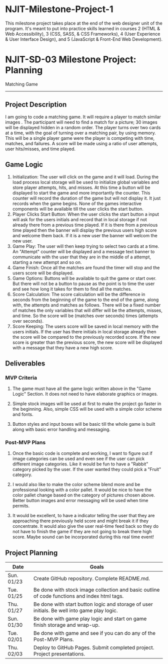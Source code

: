 # NJIT-Milestone-Project-1
This milestone project takes place at the end of the web designer unit of the program. It's meant to put into practice skills learned in courses 2 (HTML &amp; Web Accessibility), 3 (CSS, SASS, &amp; CSS Frameworks), 4 (User Experience &amp; User Interface Design), and 5 (JavaScript &amp; Front-End Web Development).

# NJIT-SD-03 Milestone Project: Planning
Matching Game

--------

## Project Description

I am going to code a matching game. It will require a player to match similar images . The participant will need to find a match for a picture; 30 images will be displayed hidden in a random order. The player turns over two cards at a time, with the goal of turning over a matching pair, by using memory. This will be a single player game were the player is competing with time, matches, and failures. A score will be made using a ratio of user attempts, user hits/misses, and time played.

## Game Logic

1. Initialization: The user will click on the game and it will load. During the load process local storage will be used to initialize global variables and store player attempts, hits, and misses. At this time a button will be displayed to start the game and more importantly the counter. This counter will record the duration of the game but will not display it. It just records when the game begins. None of the games interactive components will be available till the user clicks the start button.
2. Player Clicks Start Button: When the user clicks the start button a input will ask for the users initials and record that in local storage if not already there from a previous time played. If it is there from a previous time played then the banner will display the previous users high score and welcome them back. If it is a new user the banner will welcom the new user.
3. Game Play: The user will then keep trying to select two cards at a time. An "Attempt" counter will be displayed and a message text banner to communicate with the user that they are in the middle of a attempt, starting a new attempt and so on.
4. Game Finish: Once all the matches are found the timer will stop and the users score will be displayed.
5. Game Options: Buttons will be available to quit the game or start over.  But there will not be a button to pause as the point is to time the user and see how long it takes for them to find all the matches.
6. Score Calculation: The score calculation will be the difference in seconds from the beginning of the game to the end of the game, along with, the attempts and matches as follows. There will be a fixed number of matches the only variables that will differ will be the attempts, misses, and time. So the score will be (matches over seconds) times (attempts over seconds).
7. Score Keeping: The users score will be saved in local memory with the users initials.  If the user has there initials in local storage already then the score will be compared to the previously recorded score.  If the new score is greater than the previous score, the new score will be displayed with a message that they have a new high score.

## Deliverables

### MVP Criteria

1. The game must have all the game logic written above in the "Game Logic" Section. It does not need to have elaborate graphics or images.

2. Simple stock images will be used at first to make the project go faster in the beginning. Also, simple CSS will be used with a simple color scheme and fonts.

3. Button styles and input boxes will be basic till the whole game is built along with basic error handling and messaging.

### Post-MVP Plans

1. Once the basic code is complete and working, I want to figure out if image categories can be used and even see if the user can pick different image categories. Like it would be fun to have a "Rabbit" category picked by the user. If the user wanted they could pick a "Fruit" category.

2. I would also like to make the color scheme blend more and be professional looking with a color pallet. It would be nice to have the color pallet change based on the category of pictures chosen above. Better button images and error messaging will be used when time permits.

3. It would be excellent, to have a indicator telling the user that they are approaching there previously held score and might break it if they concentrate. It would also give the user real-time feed back so they do not have to finish the game if they are not going to break there high score. Maybe sound can be incorporated during this real time event!

## Project Planning

| Date | Goals |
| ---- | ----- |
| Sun. 01/23 | Create GitHub repository. Complete README.md. |
| Tue. 01/25 | Be done with stock image collection and basic outline of code functions and index html tags. |
| Thu. 01/27 | Be done with start button logic and storage of user initials.  Be well into game play logic. |
| Sun. 01/30 | Be done with game play logic and start on game finish storage and wrap-up. |
| Tue. 02/01 | Be done with game and see if you can do any of the Post-MVP Plans. |
| Thu. 02/03 | Deploy to GitHub Pages. Submit completed project. Project presentations. |